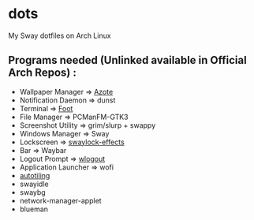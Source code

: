 # dots
My Sway dotfiles on Arch Linux

## Programs needed (Unlinked available in Official Arch Repos) :
- Wallpaper Manager => [Azote](https://github.com/nwg-piotr/azote)
- Notification Daemon => dunst
- Terminal => [Foot](https://codeberg.org/dnkl/foot)
- File Manager => PCManFM-GTK3
- Screenshot Utility => grim/slurp + swappy
- Windows Manager => Sway
- Lockscreen => [swaylock-effects](https://github.com/mortie/swaylock-effects)
- Bar => Waybar
- Logout Prompt => [wlogout](https://github.com/ArtsyMacaw/wlogout)
- Application Launcher => wofi
- [autotiling](https://github.com/nwg-piotr/autotiling)
- swayidle
- swaybg
- network-manager-applet
- blueman
